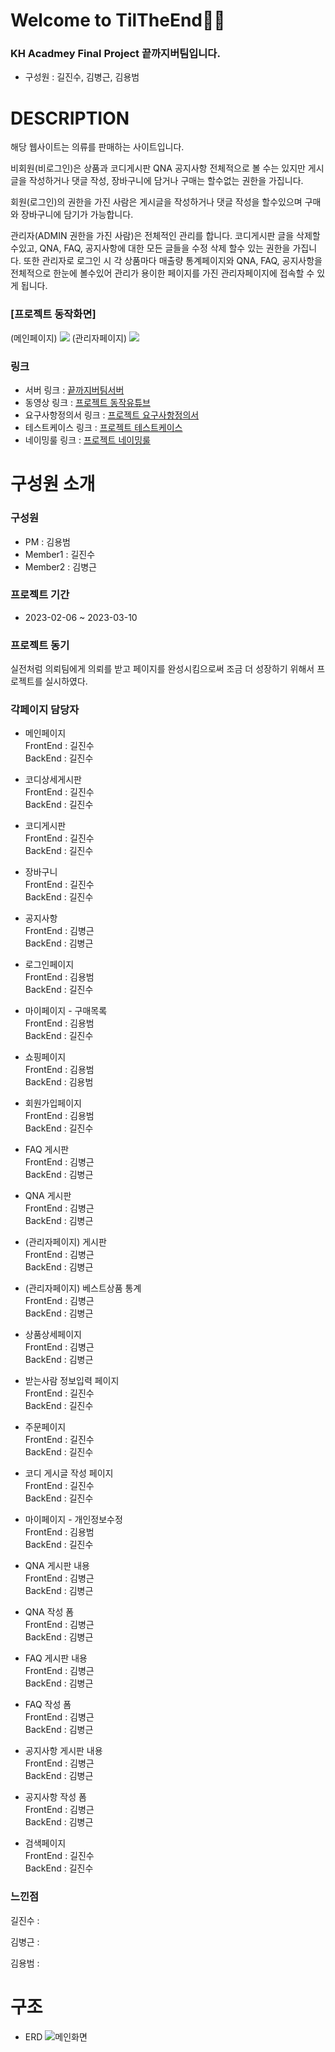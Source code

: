 # **Welcome to TilTheEnd👩‍💻**

### KH Acadmey Final Project **끝까지버팀**입니다.
- 구성원 : 길진수, 김병근, 김용범

# **DESCRIPTION**





해당 웹사이트는 의류를 판매하는 사이트입니다.   

비회원(비로그인)은 상품과 코디게시판 QNA 공지사항 전체적으로 볼 수는 있지만 게시글을 작성하거나 댓글 작성, 장바구니에 담거나 구매는 할수없는 권한을 가집니다.   

회원(로그인)의 권한을 가진 사람은 게시글을 작성하거나 댓글 작성을 할수있으며 구매와 장바구니에 담기가 가능합니다.

관리자(ADMIN 권한을 가진 사람)은 전체적인 관리를 합니다. 코디게시판 글을 삭제할수있고, QNA, FAQ, 공지사항에 대한 모든 글들을 수정 삭제 할수 있는 권한을 가집니다. 또한 관리자로 로그인 시 각 상품마다 매출량 통계페이지와  QNA, FAQ, 공지사항을 전체적으로 한눈에 볼수있어 관리가 용이한 페이지를 가진 관리자페이지에 접속할 수 있게 됩니다. 

### **[프로젝트 동작화면]**
<!-- ![메인화면](./refer/%EB%A9%94%EC%9D%B8%ED%99%94%EB%A9%B4.PNG) -->
(메인페이지)
<img src="./refer/%EB%A9%94%EC%9D%B8%ED%99%94%EB%A9%B4.PNG" width="%" height="" ></img>
(관리자페이지)
<img src="./refer/%EA%B4%80%EB%A6%AC%EC%9E%90%ED%99%94%EB%A9%B4.PNG" width="%" height=""></img>

### 링크
- 서버 링크 : [끝까지버팀서버](http://yongbeom.mynetgear.com:8080/)
- 동영상 링크 : [프로젝트 동작유튜브](#)
- 요구사항정의서 링크 : [프로젝트 요구사항정의서](./refer/%EB%81%9D%EA%B9%8C%EC%A7%80%EB%B2%84%ED%8C%80-%EC%9A%94%EA%B5%AC%EC%82%AC%ED%95%AD%EC%A0%95%EC%9D%98%EC%84%9C.xlsx)
- 테스트케이스 링크 : [프로젝트 테스트케이스](./refer/%EB%81%9D%EA%B9%8C%EC%A7%80%EB%B2%84%ED%8C%80-%ED%85%8C%EC%8A%A4%ED%8A%B8%EC%BC%80%EC%9D%B4%EC%8A%A4%20(1).xlsx)
- 네이밍룰 링크 : [프로젝트 네이밍룰](./refer/Naming_Rule_%EB%81%9D%EA%B9%8C%EC%A7%80%EB%B2%84%ED%8C%80.xlsx)

# **구성원 소개**
### 구성원
- PM : 김용범
- Member1 : 길진수
- Member2 : 김병근
### 프로젝트 기간
- 2023-02-06 ~ 2023-03-10
### 프로젝트 동기
실전처럼 의뢰팀에게 의뢰를 받고 페이지를 완성시킴으로써 조금 더 성장하기 위해서 프로젝트를 실시하였다.

### 각페이지 담당자
- 메인페이지   
FrontEnd : 길진수   
BackEnd : 길진수

- 코디상세게시판   
FrontEnd : 길진수   
BackEnd : 길진수

- 코디게시판   
FrontEnd : 길진수   
BackEnd : 길진수

- 장바구니   
FrontEnd : 길진수   
BackEnd : 길진수

- 공지사항   
FrontEnd : 김병근   
BackEnd : 김병근

- 로그인페이지   
FrontEnd : 김용범   
BackEnd : 길진수

- 마이페이지 - 구매목록   
FrontEnd : 김용범   
BackEnd : 길진수

- 쇼핑페이지   
FrontEnd : 김용범   
BackEnd : 김용범

- 회원가입페이지   
FrontEnd : 김용범   
BackEnd : 길진수

- FAQ 게시판   
FrontEnd : 김병근   
BackEnd : 김병근

- QNA 게시판   
FrontEnd : 김병근   
BackEnd : 김병근

- (관리자페이지) 게시판   
FrontEnd : 김병근   
BackEnd : 김병근

- (관리자페이지) 베스트상품 통계   
FrontEnd : 김병근   
BackEnd : 김병근

- 상품상세페이지   
FrontEnd : 김병근   
BackEnd : 김병근

- 받는사람 정보입력 페이지   
FrontEnd : 길진수   
BackEnd : 길진수

- 주문페이지   
FrontEnd : 길진수   
BackEnd : 길진수

- 코디 게시글 작성 페이지   
FrontEnd : 길진수   
BackEnd : 길진수

- 마이페이지 - 개인정보수정   
FrontEnd : 김용범   
BackEnd : 길진수

- QNA 게시판 내용   
FrontEnd : 김병근   
BackEnd : 김병근

- QNA 작성 폼  
FrontEnd : 김병근   
BackEnd : 김병근

- FAQ 게시판 내용  
FrontEnd : 김병근   
BackEnd : 김병근

- FAQ 작성 폼  
FrontEnd : 김병근   
BackEnd : 김병근

- 공지사항 게시판 내용  
FrontEnd : 김병근   
BackEnd : 김병근

- 공지사항 작성 폼  
FrontEnd : 김병근   
BackEnd : 김병근

- 검색페이지  
FrontEnd : 길진수   
BackEnd : 길진수


### **느낀점**
길진수 :   

김병근 :   

김용범 :

# **구조**
- ERD
![메인화면](./refer/tiltheend.png)
<!-- <img src="./refer/tiltheend.png" width="100%" height=""></img> -->